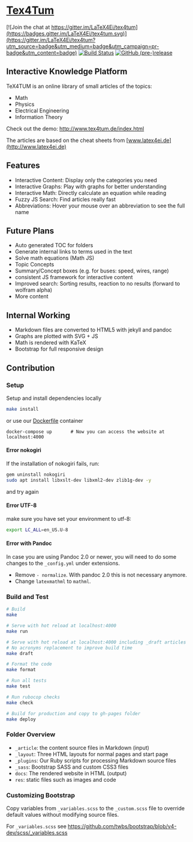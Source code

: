 # [Tex4Tum](https://latex4ei.github.io/tex4tum/)

[![Join the chat at https://gitter.im/LaTeX4Ei/tex4tum](https://badges.gitter.im/LaTeX4Ei/tex4tum.svg)](https://gitter.im/LaTeX4Ei/tex4tum?utm_source=badge&utm_medium=badge&utm_campaign=pr-badge&utm_content=badge)
[![Build Status](https://travis-ci.org/latex4ei/tex4tum.svg?branch=master)](https://travis-ci.org/latex4ei/tex4tum) [![GitHub (pre-)release](https://img.shields.io/github/release/latex4ei/tex4tum/all.svg)](https://github.com/latex4ei/tex4tum/releases)

## Interactive Knowledge Platform

TeX4TUM is an online library of small articles of the topics:

* Math
* Physics
* Electrical Engineering
* Information Theory

Check out the demo: <http://www.tex4tum.de/index.html>

The articles are based on the cheat sheets from [www.latex4ei.de](http://www.latex4ei.de)

## Features

* Interactive Content: Display only the categories you need
* Interactive Graphs: Play with graphs for better understanding
* Interactive Math: Directly calculate an equation while reading
* Fuzzy JS Search: Find articles really fast
* Abbreviations: Hover your mouse over an abbreviation to see the full name

## Future Plans

* Auto generated TOC for folders
* Generate internal links to terms used in the text
* Solve math equations (Math JS)
* Topic Concepts
* Summary/Concept boxes (e.g. for buses: speed, wires, range)
* consistent JS framework for interactive content
* Improved search: Sorting results, reaction to no results (forward to wolfram alpha)
* More content

## Internal Working

* Markdown files are converted to HTML5 with jekyll and pandoc
* Graphs are plotted with SVG + JS
* Math is rendered with KaTeX
* Bootstrap for full responsive design

## Contribution

### Setup

Setup and install dependencies locally

```bash
make install
```

or use our [Dockerfile](docker/) container

```shell
docker-compose up       # Now you can access the website at localhost:4000
```

#### Error nokogiri

If the installation of nokogiri fails, run:

```bash
gem uninstall nokogiri
sudo apt install libxslt-dev libxml2-dev zlib1g-dev -y
```

and try again

#### Error UTF-8

make sure you have set your environment to utf-8:

```bash
export LC_ALL=en_US.U-8
```

#### Error with Pandoc

In case you are using Pandoc 2.0 or newer, you will need to do some changes to the `_config.yml` under extensions.

* Remove `- normalize`. With pandoc 2.0 this is not necessary anymore.
* Change `latexmathml` to `mathml`.

### Build and Test

```bash
# Build
make

# Serve with hot reload at localhost:4000
make run

# Serve with hot reload at localhost:4000 including _draft articles
# No acronyms replacement to improve build time
make draft

# Format the code
make format

# Run all tests
make test

# Run rubocop checks
make check

# Build for production and copy to gh-pages folder
make deploy
```

### Folder Overview

* `_article`: the content source files in Markdown (input)
* `_layout`: Three HTML layouts for normal pages and start page
* `_plugins`: Our Ruby scripts for processing Markdown source files
* `_sass`: Bootstrap SASS and custom CSS3 files
* `docs`: The rendered website in HTML (output)
* `res`: static files such as images and code

### Customizing Bootstrap

Copy variables from `_variables.scss` to the `_custom.scss` file to override default values without modifying source files.

For `_variables.scss` see https://github.com/twbs/bootstrap/blob/v4-dev/scss/_variables.scss
